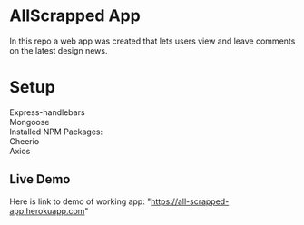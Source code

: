 # AllScrapped App
In this repo a web app was created that lets users view and leave comments on the latest design news.

# Setup
Express-handlebars<br>
Mongoose<br>
Installed NPM Packages:<br>
Cheerio<br>
Axios<br>

## Live Demo
Here is link to demo of working app: "https://all-scrapped-app.herokuapp.com"
